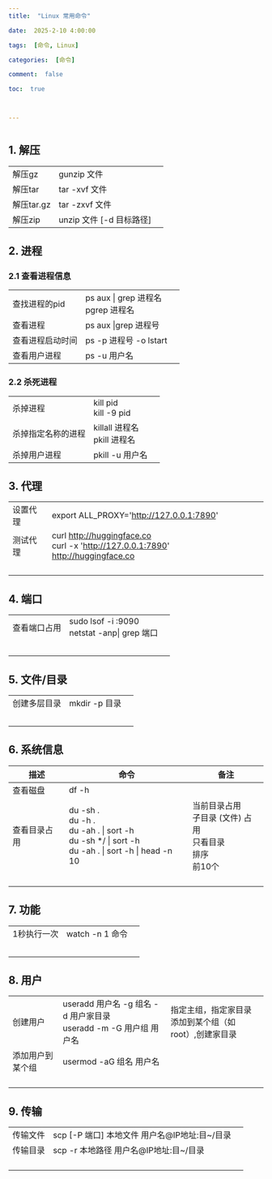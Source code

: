 ```yaml
---
title:  "Linux 常用命令"

date:  2025-2-10 4:00:00

tags:  [命令, Linux]

categories:  [命令]

comment:  false

toc:  true



---
```


#

<!--more-->



## 1. 解压

|            |                          |      |
| ---------- | ------------------------ | ---- |
| 解压gz     | gunzip 文件              |      |
| 解压tar    | tar -xvf 文件            |      |
| 解压tar.gz | tar -zxvf 文件           |      |
| 解压zip    | unzip 文件 [-d 目标路径] |      |



## 2. 进程

### 2.1 查看进程信息

|                  |                                       |      |
| ---------------- | ------------------------------------- | ---- |
| 查找进程的pid    | ps aux \| grep 进程名<br>pgrep 进程名 |      |
| 查看进程         | ps aux \|grep 进程号                  |      |
| 查看进程启动时间 | ps -p  进程号 -o lstart               |      |
| 查看用户进程     | ps -u 用户名                          |      |

### 2.2 杀死进程

|                    |                                |      |
| ------------------ | ------------------------------ | ---- |
| 杀掉进程           | kill pid<br>kill -9 pid        |      |
| 杀掉指定名称的进程 | killall 进程名<br>pkill 进程名 |      |
| 杀掉用户进程       | pkill -u 用户名                |      |

## 3. 代理

|          |                                                              |      |
| -------- | ------------------------------------------------------------ | ---- |
| 设置代理 | export  ALL_PROXY='http://127.0.0.1:7890'                    |      |
| 测试代理 | curl  http://huggingface.co<br>curl -x  'http://127.0.0.1:7890' http://huggingface.co |      |
|          |                                                              |      |
|          |                                                              |      |
|          |                                                              |      |
|          |                                                              |      |



## 4. 端口

|              |                                                |      |
| ------------ | ---------------------------------------------- | ---- |
| 查看端口占用 | sudo lsof -i :9090<br>netstat -anp\| grep 端口 |      |
|              |                                                |      |
|              |                                                |      |
|              |                                                |      |
|              |                                                |      |
|              |                                                |      |



## 5. 文件/目录

|              |               |      |
| ------------ | ------------- | ---- |
| 创建多层目录 | mkdir -p 目录 |      |
|              |               |      |
|              |               |      |
|              |               |      |
|              |               |      |
|              |               |      |



## 6. 系统信息

| 描述         | 命令                                                         | 备注                                                         |
| ------------ | ------------------------------------------------------------ | ------------------------------------------------------------ |
| 查看磁盘     | df -h                                                        |                                                              |
| 查看目录占用 | du -sh .<br>du -h .<br>du -ah . \| sort -h<br>du -sh */ \| sort -h<br>du -ah . \| sort -h \| head -n 10 | 当前目录占用<br>子目录 (文件) 占用<br>只看目录<br>排序<br>前10个 |
|              |                                                              |                                                              |
|              |                                                              |                                                              |
|              |                                                              |                                                              |
|              |                                                              |                                                              |



## 7. 功能

|             |                  |      |
| ----------- | ---------------- | ---- |
| 1秒执行一次 | watch -n 1  命令 |      |
|             |                  |      |
|             |                  |      |
|             |                  |      |
|             |                  |      |
|             |                  |      |



## 8. 用户

|                  |                                                              |                                                           |
| ---------------- | ------------------------------------------------------------ | --------------------------------------------------------- |
| 创建用户         | useradd 用户名 -g 组名 -d 用户家目录<br>useradd -m -G 用户组 用户名 | 指定主组，指定家目录<br>添加到某个组（如root）,创建家目录 |
| 添加用户到某个组 | usermod -aG 组名 用户名                                      |                                                           |
|                  |                                                              |                                                           |
|                  |                                                              |                                                           |
|                  |                                                              |                                                           |
|                  |                                                              |                                                           |

## 9. 传输

|          |                                               |      |
| -------- | --------------------------------------------- | ---- |
| 传输文件 | scp [-P 端口] 本地文件 用户名@IP地址:目~/目录 |      |
| 传输目录 | scp -r 本地路径 用户名@IP地址:目~/目录        |      |
|          |                                               |      |
|          |                                               |      |
|          |                                               |      |
|          |                                               |      |